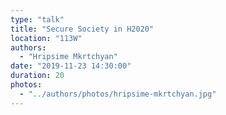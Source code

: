 ```yaml
---
type: "talk"
title: "Secure Society in H2020"
location: "113W"
authors:
  - "Hripsime Mkrtchyan"
date: "2019-11-23 14:30:00"
duration: 20
photos:
  - "../authors/photos/hripsime-mkrtchyan.jpg"
---
```


